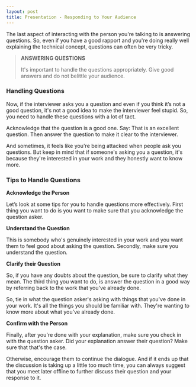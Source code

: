 ```yaml
---
layout: post
title: Presentation - Responding to Your Audience
---
```


The last aspect of interacting with the person you're talking to is answering questions. So, even if you have a good rapport and you're doing really well explaining the technical concept, questions can often be very tricky. 

<blockquote class="note">
  <strong>ANSWERING QUESTIONS</strong> 
  <p>
    It's important to handle the questions appropriately. Give good answers and do not belittle your audience. 
  </p>
</blockquote>

### Handling Questions

Now, if the interviewer asks you a question and even if you think it’s not a good question, it's not a good idea to make the interviewer feel stupid. So, you need to handle these questions with a lot of tact. 

Acknowledge that the question is a good one. Say: That is an excellent question. Then answer the question to make it clear to the interviewer.

And sometimes, it feels like you're being attacked when people ask you questions. But keep in mind that if someone's asking you a question, it's because they're interested in your work and they honestly want to know more. 

### Tips to Handle Questions

**Acknowledge the Person**

Let’s look at some tips for you to handle questions more effectively. First thing you want to do is you want to make sure that you acknowledge the question asker. 

**Understand the Question**

This is somebody who's genuinely interested in your work and you want them to feel good about asking the question. Secondly, make sure you understand the question. 

**Clarify their Question**

So, if you have any doubts about the question, be sure to clarify what they mean. The third thing you want to do, is answer the question in a good way by referring back to the work that you've already done. 

So, tie in what the question asker's asking with things that you've done in your work. It's all the things you should be familiar with. They're wanting to know more about what you've already done. 

**Confirm with the Person**

Finally, after you're done with your explanation, make sure you check in with the question asker. Did your explanation answer their question? Make sure that that's the case.

Otherwise, encourage them to continue the dialogue. And if it ends up that the discussion is taking up a little too much time, you can always suggest that you meet later offline to further discuss their question and your response to it.
